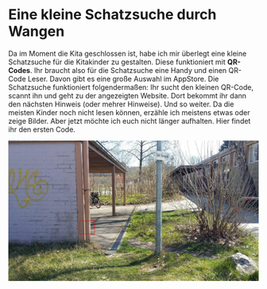 # Eine kleine Schatzsuche durch Wangen

Da im Moment die Kita geschlossen ist, habe ich mir überlegt eine kleine Schatzsuche für die Kitakinder zu gestalten. Diese funktioniert mit **QR-Codes**. Ihr braucht also für die Schatzsuche eine Handy und einen QR-Code Leser. Davon gibt es eine große Auswahl im AppStore. Die Schatzsuche funktioniert folgendermaßen: Ihr sucht den kleinen QR-Code, scannt ihn und geht zu der angezeigten Website. Dort bekommt ihr dann den nächsten Hinweis (oder mehrer Hinweise). Und so weiter. Da die meisten Kinder noch nicht lesen können, erzähle ich meistens etwas oder zeige Bilder. Aber jetzt möchte ich euch nicht länger aufhalten. Hier findet ihr den ersten Code.

![](stationen/img/start.jpg)
